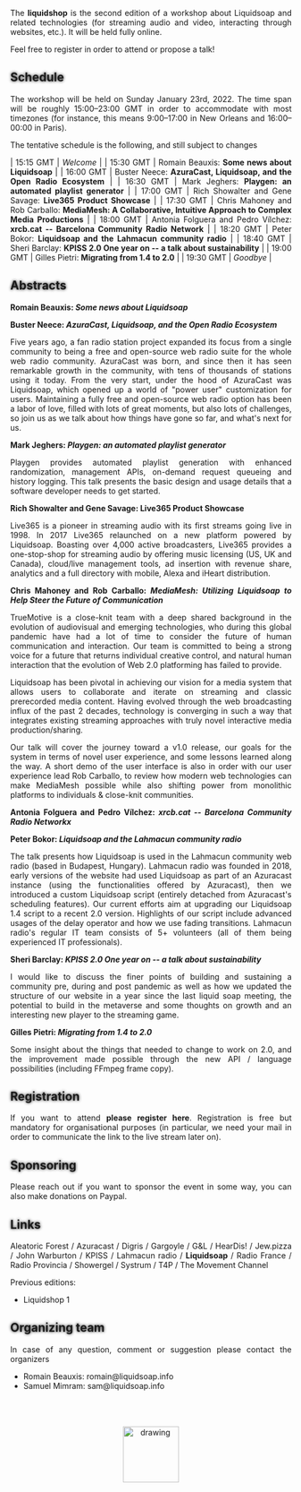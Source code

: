 The **liquidshop** is the second edition of a workshop about
[Liquidsoap](https://www.liquidsoap.info/) and related technologies (for
streaming audio and video, interacting through websites, etc.). It will be held
fully online.

Feel free to [register](https://forms.gle/EDFsfMCS4dNKnrxc9) in order to attend
or propose a talk!

<!--
Presentations
-------------

Three kinds of presentations will be featured during the workshop:

- _showcase_ (15 min): a short presentation about a website / radio / art
  installation that you built using Liquidsoap or related tools
- _tech talks_ (30 min): an in-depth presentation of a technology related to
  Liquidsoap and streaming in general
- _workshop_: user-centered freeform discussions about your project or issues
  around Liquidsoap and streaming
-->

Schedule
--------

The workshop will be held on Sunday January 23rd, 2022. The time span will be
roughly 15:00–23:00 GMT in order to accommodate with most timezones (for
instance, this means 9:00–17:00 in New Orleans and 16:00–00:00 in Paris).

The tentative schedule is the following, and still subject to changes

| 15:15 GMT | _Welcome_ |
| 15:30 GMT | Romain Beauxis: __Some news about Liquidsoap__ |
| 16:00 GMT | Buster Neece: __[AzuraCast](https://www.azuracast.com/), Liquidsoap, and the Open Radio Ecosystem__ |
| 16:30 GMT | Mark Jeghers: __[Playgen](https://github.com/jeghers/playgen): an automated playlist generator__ |
| 17:00 GMT | Rich Showalter and Gene Savage: __[Live365](https://live365.com/) Product Showcase__ |
| 17:30 GMT | Chris Mahoney and Rob Carballo: __MediaMesh: A Collaborative, Intuitive Approach to Complex Media Productions__ |
| 18:00 GMT | Antonia Folguera and Pedro Vílchez: __[xrcb.cat](https://xrcb.cat/) -- Barcelona Community Radio Network__ |
| 18:20 GMT | Peter Bokor: __Liquidsoap and the [Lahmacun community radio](https://www.lahmacun.hu/)__ |
| 18:40 GMT | Sheri	Barclay: __[KPISS](https://kpiss.fm/) 2.0 One year on -- a talk about sustainability__ |
| 19:00 GMT | Gilles Pietri: __Migrating from 1.4 to 2.0__ |
| 19:30 GMT | _Goodbye_ |

Abstracts
---------

**Romain Beauxis: _Some news about Liquidsoap_**

**Buster Neece: _[AzuraCast](https://www.azuracast.com/), Liquidsoap, and the Open Radio Ecosystem_**

Five years ago, a fan radio station project expanded its focus from a single
community to being a free and open-source web radio suite for the whole web
radio community. AzuraCast was born, and since then it has seen remarkable
growth in the community, with tens of thousands of stations using it today. From
the very start, under the hood of AzuraCast was Liquidsoap, which opened up a
world of "power user" customization for users. Maintaining a fully free and
open-source web radio option has been a labor of love, filled with lots of great
moments, but also lots of challenges, so join us as we talk about how things
have gone so far, and what's next for us.

**Mark Jeghers: _[Playgen](https://github.com/jeghers/playgen): an automated
playlist generator_**

Playgen provides automated playlist generation with enhanced randomization,
management APIs, on-demand request queueing and history logging. This talk
presents the basic design and usage details that a software developer needs to
get started.

**Rich Showalter and Gene Savage: [Live365](https://live365.com/) Product Showcase**

Live365 is a pioneer in streaming audio with its first streams going live
in 1998. In 2017 Live365 relaunched on a new platform powered by
Liquidsoap. Boasting over 4,000 active broadcasters, Live365 provides a
one-stop-shop for streaming audio by offering music licensing (US, UK and
Canada), cloud/live management tools, ad insertion with revenue share, analytics
and a full directory with mobile, Alexa and iHeart distribution.

**Chris Mahoney and Rob Carballo: _MediaMesh: Utilizing Liquidsoap to Help Steer the Future of Communication_**

TrueMotive is a close-knit team with a deep shared background in the evolution
of audiovisual and emerging technologies, who during this global pandemic have
had a lot of time to consider the future of human communication and
interaction. Our team is committed to being a strong voice for a future that
returns individual creative control, and natural human interaction that the
evolution of Web 2.0 platforming has failed to provide.

Liquidsoap has been pivotal in achieving our vision for a media system that
allows users to collaborate and iterate on streaming and classic prerecorded
media content. Having evolved through the web broadcasting influx of the past 2
decades, technology is converging in such a way that integrates existing
streaming approaches with truly novel interactive media production/sharing.

Our talk will cover the journey toward a v1.0 release, our goals for the system
in terms of novel user experience, and some lessons learned along the way. A
short demo of the user interface is also in order with our user experience lead
Rob Carballo, to review how modern web technologies can make MediaMesh possible
while also shifting power from monolithic platforms to individuals & close-knit
communities.

**Antonia Folguera and Pedro Vílchez: _[xrcb.cat](https://xrcb.cat/) -- Barcelona Community Radio Networkx_**

**Peter Bokor: _Liquidsoap and the [Lahmacun community radio](https://www.lahmacun.hu/)_**

The talk presents how Liquidsoap is used in the Lahmacun community web radio
(based in Budapest, Hungary). Lahmacun radio was founded in 2018, early versions
of the website had used Liquidsoap as part of an Azuracast instance (using the
functionalities offered by Azuracast), then we introduced a custom Liquidsoap
script (entirely detached from Azuracast's scheduling features). Our current
efforts aim at upgrading our Liquidsoap 1.4 script to a recent 2.0
version. Highlights of our script include advanced usages of the delay operator
and how we use fading transitions. Lahmacun radio's regular IT team consists of
5+ volunteers (all of them being experienced IT professionals).

**Sheri	Barclay: _[KPISS](https://kpiss.fm/) 2.0 One year on -- a talk about sustainability_**

I would like to discuss the finer points of building and sustaining a community
pre, during and post pandemic as well as how we updated the structure of our
website in a year since the last liquid soap meeting, the potential to build in
the metaverse and some thoughts on growth and an interesting new player to the
streaming game.

**Gilles Pietri: _Migrating from 1.4 to 2.0_**

Some insight about the things that needed to change to work on 2.0, and the
improvement made possible through the new API / language possibilities
(including FFmpeg frame copy).


Registration
------------

If you want to attend [**please register
here**](https://forms.gle/EDFsfMCS4dNKnrxc9). Registration is free but mandatory
for organisational purposes (in particular, we need your mail in order to
communicate the link to the live stream later on).

Sponsoring
----------

Please reach out if you want to sponsor the event in some way, you can also make
[donations on Paypal](http://paypal.me/LiquidsoapMedia).

Links
-----

[Aleatoric Forest](https://radio.af/) / [Azuracast](https://azuracast.com) /
[Digris](digris.ch) / [Gargoyle](http://gargoyle.co.za) /
[G&L](https://www.gl-systemhaus.de/) / [HearDis!](https://www.heardis.com/) /
[Jew.pizza](https://jew.pizza/) / [John
Warburton](https://www.surrey.ac.uk/people/john-warburton) /
[KPISS](https://kpiss.fm/) / [Lahmacun radio](https://www.lahmacun.hu/) /
**[Liquidsoap](https://www.liquidsoap.info/)** / [Radio
France](https://www.radiofrance.fr/) / [Radio
Provincia](https://provinciaradio.com.ar/) /
[Showergel](https://showergel.readthedocs.io/) / [Systrum](https://systrum.net)
/ [T4P](https://www.t4p.com/) / [The Movement Channel](https://www.themove.tv/)

Previous editions:

- [Liquidshop 1](../1/)

Organizing team
---------------

In case of any question, comment or suggestion please contact the organizers

- Romain Beauxis: [romain@liquidsoap.info](mailto:romain@liquidsoap.info)
- Samuel Mimram: [sam@liquidsoap.info](mailto:sam@liquidsoap.info)

<center><a href="https://www.liquidsoap.info/"><img src="https://www.liquidsoap.info/assets/img/bottle_invert.png" alt="drawing" height="100px" style="margin-top: 50px;"/></a></center>

<style>
p {text-align: justify;}
#downloads {display: none;}
a {text-decoration: none;}
a:hover {text-decoration: underline;}
h1 {text-shadow: 0 0 10px;}
h2 {text-shadow: 0 0 5px;}
iframe {display: block; margin: auto;}
</style>

<script>
window.onload = function() {
  var date = new Date();
  document.querySelector("#schedule + p + p").innerHTML += " (all times are given in <a href='https://en.wikipedia.org/wiki/Greenwich_Mean_Time'>GMT</a>, current GMT time is "+date.getUTCHours()+":"+date.getUTCMinutes()+"):";
  /*
  const hours = document.querySelectorAll("#schedule + p + p + table tr td:first-child");
  hours.forEach(function(h) {
    d = new Date("Jan 23 2022 " + h.innerHTML);
    h.innerHTML += "(" + d.getHours() + ":" + d.getMinutes() + " LT)";
  });
  */
}
</script>

